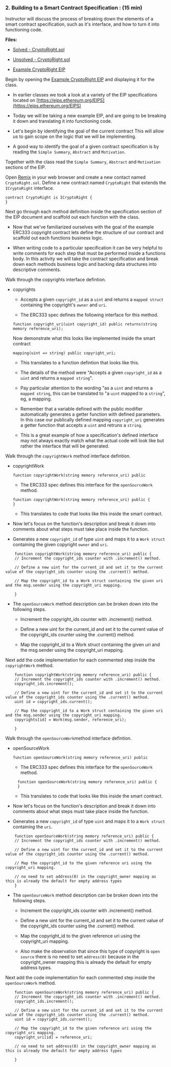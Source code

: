 ### 2. Building to a Smart Contract Specification : (15 min)

Instructor will discuss the process of breaking down the elements of a smart contract specification, such as it's interface, and how to turn it into functioning code.

**Files:**

* [Solved - CryptoRight.sol](Activities/LP-02-Ins_Building_to_a_Smart_Contract_Specification/Solved/CryptoRight.sol)

* [Unsolved - CryptoRight.sol](Activities/LP-02-Ins_Building_to_a_Smart_Contract_Specification/Unsolved/CryptoRightSpec.sol)

* [Example CryptoRight EIP](Activities/LP-02-Ins_Building_to_a_Smart_Contract_Specification/Resources/ExampleEIP.md)

Begin by opening the [Example CryptoRight EIP](Activities/LP-02-Ins_Building_to_a_Smart_Contract_Specification/Resources/ExampleEIP.md) and displaying it for the class.

* In earlier classes we took a look at a variety of the EIP specifications located on [https://eips.ethereum.org/EIPS](https://eips.ethereum.org/EIPS)

* Today we will be taking a new example EIP, and are going to be breaking it down and translating it into functioning code.

* Let's begin by identifying the goal of the current contract This will allow us to gain scope on the logic that we will be implementing.

* A good way to identify the goal of a given contract specification is by reading the `Simple Summary`, `Abstract` and `Motivation`.

Together with the class read the `Simple Summary`, `Abstract` and `Motivation` sections of the EIP.

Open [Remix](https:://remix.ethereum.org/) in your web browser and create a new contact named `CryptoRight.sol`. Define  a new contract named `CryptoRight` that extends the `ICryptoRight` interface.

```Solidity
contract CryptoRight is ICryptoRight {
}
```

Next go through each method definition inside the specification section of the EIP document and scaffold out each function with the class.

* Now that we've familiarized ourselves with the goal of the example ERC333 copyright contract lets define the structure of our contract and scaffold out each functions business logic.

* When writing code to a particular specification it can be very helpful to write comments for each step that must be performed inside a functions body. In this activity we will take the contract specification and break down each methods business logic and backing data structures into descriptive comments.

Walk through the copyrights interface defintion.

* copyrights

  * Accepts a given `copyright_id` as a `uint` and returns a `mapped struct` containing the copyright's `owner` and `uri`.

  * The ERC333 spec defines the following interface for this method.

  ```Solidity
  function copyright_uri(uint copyright_id) public returns(string memory reference_uri);
  ```

  Now demonstrate what this looks like implemented inside the smart contract

  ```Solidity
  mapping(uint => string) public copyright_uri;
  ```

  * This translates to a function defintion that looks like this.

  * The details of the method were "Accepts a given `copyright_id` as a `uint` and returns a `mapped string`".

  * Pay particular attention to the wording  "as a `uint` and returns a `mapped string`, this can be translated to "a `uint` mapped to a `string`", eg, a mapping.

  * Remember that a variable defined with the public modifier automatically generates a getter function with defined parameters. In this case our publically defined mapping `copyright_uri` generates a getter function that accepts a `uint` and retruns a `string`.

  * This is a great example of how a specification's defined interface may not always exactly match what the actual code will look like but rather the interface that will be generated.

Walk through the `copyrightWork` method interface defintion.

* copyrightWork

  ```Solidity
  function copyrightWork(string memory reference_uri) public
  ```

  * The ERC333 spec defines this interface for the `openSourceWork` method.

  ```Solidity
  function copyrightWork(string memory reference_uri) public {
  }
  ```

  * This translates to code that looks like this inside the smart contract.

* Now let's focus on the function's description and break it down into comments about what steps must take place inside the function.

* Generates a new `copyright_id` of type `uint` and maps it to a `Work struct` containing the given copyright `owner` and `uri`.

```Solidity
    function copyrightWork(string memory reference_uri) public {
    // Increment the copyright_ids counter with .increment() method.

    // Define a new uint for the current_id and set it to the current value of the copyright_ids counter using the .current() method.

    // Map the copyright_id to a Work struct containing the given uri and the msg.sender using the copyright_uri mapping.

    }
  ```

* The `openSourceWork` method description can be broken down into the following steps.

  * Increment the copyright_ids counter with .increment() method.

  * Define a new uint for the current_id and set it to the current value of the copyright_ids counter using the .current() method.

  * Map the copyright_id to a Work struct containing the given uri and the msg.sender using the copyright_uri mapping.

Next add the code implementation for each commented step inside the `copyrightWork` method.

```Solidity
    function copyrightWork(string memory reference_uri) public {
    // Increment the copyright_ids counter with .increment() method.
    copyright_ids.increment();

    // Define a new uint for the current_id and set it to the current value of the copyright_ids counter using the .current() method.
    uint id = copyright_ids.current();

    // Map the copyright_id to a Work struct containing the given uri and the msg.sender using the copyright_uri mapping.
    copyrights[id] = Work(msg.sender, reference_uri);

    }
```

Walk through the `openSourceWork`method  interface defintion.

* openSourceWork

  ```Solidity
  function openSourceWork(string memory reference_uri) public
  ```

  * The ERC333 spec defines this interface for the `openSourceWork` method.

  ```Solidity
    function openSourceWork(string memory reference_uri) public {
    }
  ```

  * This translates to code that looks  like this inside the smart contract.

* Now let's focus on the function's description and break it down into comments about what steps must take place inside the function.

* Generates a new `copyright_id` of type `uint` and maps it to a `Work struct` containing the `uri`.

```Solidity
    function openSourceWork(string memory reference_uri) public {
    // Increment the copyright_ids counter with .increment() method.

    // Define a new uint for the current_id and set it to the current value of the copyright_ids counter using the .current() method.

    // Map the copyright_id to the given reference uri using the copyright_uri mapping.

    // no need to set address(0) in the copyright_owner mapping as this is already the default for empty address types
    }
  ```

* The `openSourceWork` method description can be broken down into the following steps.

  * Increment the copyright_ids counter with .increment() method.

  * Define a new uint for the current_id and set it to the current value of the copyright_ids counter using the .current() method.

  * Map the copyright_id to the given reference uri using the copyright_uri mapping.

  * Also make the observation that since this type of copyright is `open source` there is no need to set `address(0)` because in the copyright_owner mapping this is already the default for empty address types.

Next add the code implementation for each commented step inside the `openSourceWork` method.

```Solidity
    function openSourceWork(string memory reference_uri) public {
    // Increment the copyright_ids counter with .increment() method.
    copyright_ids.increment();

    // Define a new uint for the current_id and set it to the current value of the copyright_ids counter using the .current() method.
    uint id = copyright_ids.current();

    // Map the copyright_id to the given reference uri using the copyright_uri mapping.
    copyright_uri[id] = reference_uri;

    // no need to set address(0) in the copyright_owner mapping as this is already the default for empty address types

    }
  ```
